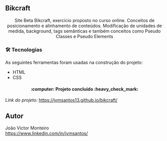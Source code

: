 ## Bikcraft
<p align="center">Site Beta Bikcraft, exercício proposto no curso online. Conceitos de posicionamento e alinhamento de conteúdos. Modificação de unidades de medida, background, tags semânticas e também conceitos como Pseudo Classes e Pseudo Elements</p>

### 🛠 Tecnologias

As seguintes ferramentas foram usadas na construção do projeto:

- HTML
- CSS

<h4 align="center"> 
:computer: Projeto concluído :heavy_check_mark:
</h4>

*Link do projeto:* https://jvmsantos13.github.io/bikcraft/

## Autor
João Victor Monteiro <br />
https://www.linkedin.com/in/jvmsantos/